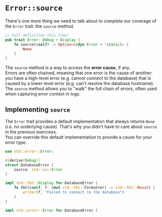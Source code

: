 # `Error::source`

There's one more thing we need to talk about to complete our coverage of the `Error` trait: the `source` method.

```rust
// Full definition this time!
pub trait Error: Debug + Display {
    fn source(&self) -> Option<&(dyn Error + 'static)> {
        None
    }
}
```

The `source` method is a way to access the **error cause**, if any.\
Errors are often chained, meaning that one error is the cause of another: you have a high-level error (e.g.
cannot connect to the database) that is caused by a lower-level error (e.g. can't resolve the database hostname).
The `source` method allows you to "walk" the full chain of errors, often used when capturing error context in logs.

## Implementing `source`

The `Error` trait provides a default implementation that always returns `None` (i.e. no underlying cause). That's why
you didn't have to care about `source` in the previous exercises.\
You can override this default implementation to provide a cause for your error type.

```rust
use std::error::Error;

#[derive(Debug)]
struct DatabaseError {
    source: std::io::Error
}

impl std::fmt::Display for DatabaseError {
    fn fmt(&self, f: &mut std::fmt::Formatter) -> std::fmt::Result {
        write!(f, "Failed to connect to the database")
    }
}

impl std::error::Error for DatabaseError {
    fn source(&self) -> Option<&(dyn Error + 'static)> {
        Some(&self.source)
    }
}
```

In this example, `DatabaseError` wraps an `std::io::Error` as its source.
We then override the `source` method to return this source when called.

## `&(dyn Error + 'static)`

What's this `&(dyn Error + 'static)` type?\
Let's unpack it:

- `dyn Error` is a **trait object**. It's a way to refer to any type that implements the `Error` trait.
- `'static` is a special **lifetime specifier**.
  `'static` implies that the reference is valid for "as long as we need it", i.e. the entire program execution.

Combined: `&(dyn Error + 'static)` is a reference to a trait object that implements the `Error` trait
and is valid for the entire program execution.

Don't worry too much about either of these concepts for now. We'll cover them in more detail in future chapters.

## Implementing `source` using `thiserror`

`thiserror` provides three ways to automatically implement `source` for your error types:

- A field named `source` will automatically be used as the source of the error.
  ```rust
  use thiserror::Error;

  #[derive(Error, Debug)]
  pub enum MyError {
      #[error("Failed to connect to the database")]
      DatabaseError {
          source: std::io::Error
      }
  }
  ```
- A field annotated with the `#[source]` attribute will automatically be used as the source of the error.
  ```rust
  use thiserror::Error;

  #[derive(Error, Debug)]
  pub enum MyError {
      #[error("Failed to connect to the database")]
      DatabaseError {
          #[source]
          inner: std::io::Error
      }
  }
  ```
- A field annotated with the `#[from]` attribute will automatically be used as the source of the error **and**
  `thiserror` will automatically generate a `From` implementation to convert the annotated type into your error type.
  ```rust
  use thiserror::Error;

  #[derive(Error, Debug)]
  pub enum MyError {
      #[error("Failed to connect to the database")]
      DatabaseError {
          #[from]
          inner: std::io::Error
      }
  }
  ```

## The `?` operator

The `?` operator is a shorthand for propagating errors.\
When used in a function that returns a `Result`, it will return early with an error if the `Result` is `Err`.

For example:

```rust
use std::fs::File;

fn read_file() -> Result<String, std::io::Error> {
    let mut file = File::open("file.txt")?;
    let mut contents = String::new();
    file.read_to_string(&mut contents)?;
    Ok(contents)
}
```

is equivalent to:

```rust
use std::fs::File;

fn read_file() -> Result<String, std::io::Error> {
    let mut file = match File::open("file.txt") {
        Ok(file) => file,
        Err(e) => {
            return Err(e);
        }
    };
    let mut contents = String::new();
    match file.read_to_string(&mut contents) {
        Ok(_) => (),
        Err(e) => {
            return Err(e);
        }
    }
    Ok(contents)
}
```

You can use the `?` operator to shorten your error handling code significantly.\
In particular, the `?` operator will automatically convert the error type of the fallible operation into the error type
of the function, if a conversion is possible (i.e. if there is a suitable `From` implementation)
